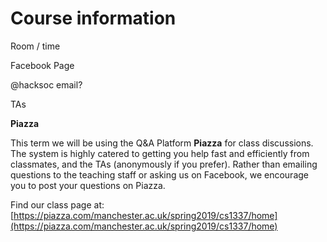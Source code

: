 # Course information

Room / time

Facebook Page

@hacksoc email?

TAs



**Piazza**  
  
This term we will be using the Q&A Platform **Piazza** for class discussions. The system is highly catered to getting you help fast and efficiently from classmates, and the TAs \(anonymously if you prefer\). Rather than emailing questions to the teaching staff or asking us on Facebook, we encourage you to post your questions on Piazza.   
  
Find our class page at: [https://piazza.com/manchester.ac.uk/spring2019/cs1337/home](https://piazza.com/manchester.ac.uk/spring2019/cs1337/home)



